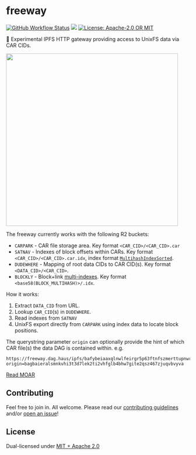 # freeway

<p>
  <a href="https://github.com/web3-storage/freeway/actions/workflows/release.yml"><img alt="GitHub Workflow Status" src="https://img.shields.io/github/actions/workflow/status/web3-storage/freeway/test.yml?branch=main&style=for-the-badge" /></a>
  <a href="https://discord.com/channels/806902334369824788/864892166470893588"><img src="https://img.shields.io/badge/chat-discord?style=for-the-badge&logo=discord&label=discord&logoColor=ffffff&color=7389D8" /></a>
  <a href="https://github.com/web3-storage/freeway/blob/main/LICENSE.md"><img alt="License: Apache-2.0 OR MIT" src="https://img.shields.io/badge/LICENSE-Apache--2.0%20OR%20MIT-yellow?style=for-the-badge" /></a>
</p>

🧪 Experimental IPFS HTTP gateway providing access to UnixFS data via CAR CIDs.

<img src="https://w3s.link/ipfs/bafybeibbcsx634rh4ignnxwttgj2xbpmc7f42l7zlp2lcuhz2tugjbdaoy/freeway-diagram.png" width="471" />

The freeway currently works with the following R2 buckets:

* `CARPARK` - CAR file storage area. Key format `<CAR_CID>/<CAR_CID>.car`
* `SATNAV` - Indexes of block offsets within CARs. Key format `<CAR_CID>/<CAR_CID>.car.idx`, index format [`MultihashIndexSorted`](https://ipld.io/specs/transport/car/carv2/#format-0x0401-multihashindexsorted).
* `DUDEWHERE` - Mapping of root data CIDs to CAR CID(s). Key format `<DATA_CID>/<CAR_CID>`.
* `BLOCKLY` - Block+link [multi-indexes](https://github.com/web3-storage/specs/blob/73c386b999cf30fb648987ff9dce0516c1d91137/CARv2%20MultiIndex.md). Key format `<base58(BLOCK_MULTIHASH)>/.idx`.

How it works:

1. Extract `DATA_CID` from URL.
1. Lookup `CAR_CID`(s) in `DUDEWHERE`.
1. Read indexes from `SATNAV`
1. UnixFS export directly from `CARPARK` using index data to locate block positions.

The querystring parameter `origin` can optionally provide the hint of which CAR file(s) the data DAG is contained within. e.g.

```
https://freeway.dag.haus/ipfs/bafybeiaaxqlnwlfeirgr5p63ftnfszmerttupnwrim52h4zv2tfpntbjdy/data.txt?origin=bagbaieralsmnkvhi3t3d7lek2ti2vhfglb4bhw7gite2qsz467zjuqvbvyva
```

[Read MOAR](READMOAR.md)

## Contributing

Feel free to join in. All welcome. Please read our [contributing guidelines](https://github.com/web3-storage/freeway/blob/main/CONTRIBUTING.md) and/or [open an issue](https://github.com/web3-storage/freeway/issues)!

## License

Dual-licensed under [MIT + Apache 2.0](https://github.com/web3-storage/freeway/blob/main/LICENSE.md)
